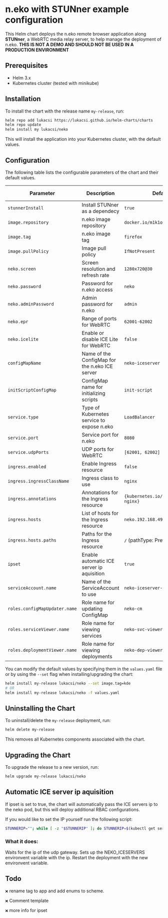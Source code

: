 # n.eko with STUNner example configuration

This Helm chart deploys the n.eko remote browser application along **STUNner**, a WebRTC media relay server, to help manage the deployment of n.eko.
**THIS IS NOT A DEMO AND SHOULD NOT BE USED IN A PRODUCTION ENVIRONMENT**

## Prerequisites

- Helm 3.x
- Kubernetes cluster (tested with minikube)
  
## Installation

To install the chart with the release name `my-release`, run:

```bash
helm repo add lukacsi https://lukacsi.github.io/helm-charts/charts
helm repo update
helm install my lukacsi/neko
```

This will install the application into your Kubernetes cluster, with the default values.

## Configuration

The following table lists the configurable parameters of the chart and their default values.

| Parameter                       | Description                                                             | Default                             | Kubeapps Clickable |
|---------------------------------|-------------------------------------------------------------------------|-------------------------------------|--------------------|
| `stunnerInstall`                | Install STUNner as a dependecy                                          | `true`                              | `✅`               |
| `image.repository`              | n.eko image repository                                                  | `docker.io/m1k1o/neko`              | `✅`               |
| `image.tag`                     | n.eko image tag                                                         | `firefox`                           | `✅`               |
| `image.pullPolicy`              | Image pull policy                                                       | `IfNotPresent`                      | `❌`               |
| `neko.screen`                   | Screen resolution and refresh rate                                      | `1280x720@30`                       | `✅`               |
| `neko.password`                 | Password for n.eko access                                               | `neko`                              | `✅`               |
| `neko.adminPassword`            | Admin password for n.eko                                                | `admin`                             | `✅`               |
| `neko.epr`                      | Range of ports for WebRTC                                               | `62001-62002`                       | `❌`               |
| `neko.icelite`                  | Enable or disable ICE Lite for WebRTC                                   | `false`                             | `❌`               |
| `configMapName`                 | Name of the ConfigMap for the n.eko ICE server                          | `neko-iceserver`                    | `❌`               |
| `initScriptConfigMap`           | ConfigMap name for initializing scripts                                 | `init-script`                       | `❌`               |
| `service.type`                  | Type of Kubernetes service to expose n.eko                              | `LoadBalancer`                      | `✅`               |
| `service.port`                  | Service port for n.eko                                                  | `8080`                              | `✅`               |
| `service.udpPorts`              | UDP ports for WebRTC                                                    | `[62001, 62002]`                    | `❌`               |
| `ingress.enabled`               | Enable Ingress resource                                                 | `false`                             | `✅`               |
| `ingress.ingressClassName`      | Ingress class to use                                                    | `nginx`                             | `✅`               |
| `ingress.annotations`           | Annotations for the Ingress resource                                    | `{kubernetes.io/ingress.class: nginx}` | `✅`               |
| `ingress.hosts`                 | List of hosts for the Ingress resource                                  | `neko.192.168.49.2.nip.io`          | `✅`               |
| `ingress.hosts.paths`           | Paths for the Ingress resource                                          | `/` (pathType: Prefix)              | `✅`               |
| `ipset`                         | Enable automatic ICE server ip aquisition                               | `true`                              | `✅`               |
| `serviceAccount.name`           | Name of the ServiceAccount to use                                       | `neko-iceserver-sa`                 | `❌`               |
| `roles.configMapUpdater.name`   | Role name for updating ConfigMap                                        | `neko-cm`                           | `❌`               |
| `roles.serviceViewer.name`      | Role name for viewing services                                          | `neko-svc-viewer`                   | `❌`               |
| `roles.deploymentViewer.name`   | Role name for viewing deployments                                       | `neko-dep-viewer`                   | `❌`               |


You can modify the default values by specifying them in the `values.yaml` file or by using the `--set` flag when installing/upgrading the chart:

```bash
helm install my-release lukacsi/neko --set image.tag=kde
# OR
helm install my-release lukacsi/neko -f values.yaml
```

## Uninstalling the Chart

To uninstall/delete the `my-release` deployment, run:

```bash
helm delete my-release
```

This removes all Kubernetes components associated with the chart.

## Upgrading the Chart

To upgrade the release to a new version, run:

```bash
helm upgrade my-release lukacsi/neko
```

## Automatic ICE server ip aquisition

If ipset is set to true, the chart will automatically pass the ICE servers ip to the neko pod, but this will deploy additional RBAC configurations.

If you would like to set the IP yourself run the following script:

```bash
STUNNERIP=""; while [ -z "$STUNNERIP" ]; do STUNNERIP=$(kubectl get service my-release-neko-udp-gateway  -o jsonpath='{.status.loadBalancer.ingress[0].ip}'); if [ -z "$STUNNERIP" ]; then echo "Waiting for external IP..."; sleep 10; fi; done; kubectl set env  deployment/my-release-neko NEKO_ICESERVERS="[{\"urls\": [\"turn:${STUNNERIP}:3478?transport=udp\"], \"username\": \"user-1\", \"credential\": \"pass-1\", \"iceTransportPolicy\": \"all\"}]"; kubectl rollout restart deployment my-release-neko
```

### What it does:

Waits for the ip of the udp gateway.
Sets up the NEKO_ICESERVERS environvent variable with the ip.
Restart the deployment with the new environvent variable.

## Todo

`❌` rename tag to app and add enums to scheme.

`❌` Comment template

`❌` more info for ipset